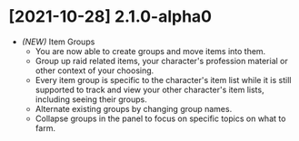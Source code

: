 [2021-10-28] 2.1.0-alpha0
=========================

- *(NEW)* Item Groups
  - You are now able to create groups and move items into them.
  - Group up raid related items, your character's profession material
    or other context of your choosing.
  - Every item group is specific to the character's item list while 
    it is still supported to track and view your other character's item
    lists, including seeing their groups.
  - Alternate existing groups by changing group names.
  - Collapse groups in the panel to focus on specific topics on what to farm.